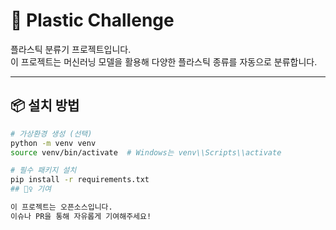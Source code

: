 # 🧠 Plastic Challenge

플라스틱 분류기 프로젝트입니다.  
이 프로젝트는 머신러닝 모델을 활용해 다양한 플라스틱 종류를 자동으로 분류합니다.

---

## 📦 설치 방법

```bash
# 가상환경 생성 (선택)
python -m venv venv
source venv/bin/activate  # Windows는 venv\\Scripts\\activate

# 필수 패키지 설치
pip install -r requirements.txt
## 🙋‍♀️ 기여

이 프로젝트는 오픈소스입니다.  
이슈나 PR을 통해 자유롭게 기여해주세요!